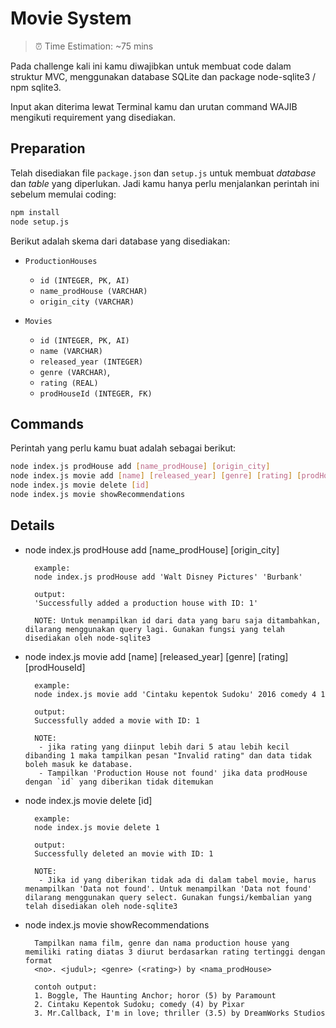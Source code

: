 # Movie System

> ⏰ Time Estimation: ~75 mins

Pada challenge kali ini kamu diwajibkan untuk membuat code dalam struktur MVC, menggunakan database SQLite dan package node-sqlite3 / npm sqlite3.

Input akan diterima lewat Terminal kamu dan urutan command WAJIB mengikuti requirement yang disediakan.

## Preparation
Telah disediakan file `package.json` dan `setup.js` untuk membuat *database* dan *table* yang diperlukan. Jadi kamu hanya perlu menjalankan perintah ini sebelum memulai coding:
```bash
npm install
node setup.js
```

Berikut adalah skema dari database yang disediakan:
- `ProductionHouses`
  - `id (INTEGER, PK, AI)`
  - `name_prodHouse (VARCHAR)`
  - `origin_city (VARCHAR)`

- `Movies`
  - `id (INTEGER, PK, AI)`
  - `name (VARCHAR)`
  - `released_year (INTEGER)`
  - `genre (VARCHAR)`,
  - `rating (REAL)`
  - `prodHouseId (INTEGER, FK)`

## Commands
  Perintah yang perlu kamu buat adalah sebagai berikut:
  ```bash
  node index.js prodHouse add [name_prodHouse] [origin_city]
  node index.js movie add [name] [released_year] [genre] [rating] [prodHouseId]
  node index.js movie delete [id]
  node index.js movie showRecommendations
  ```

## Details
- node index.js prodHouse add [name_prodHouse] [origin_city]
  ```
    example:
    node index.js prodHouse add 'Walt Disney Pictures' 'Burbank'

    output:
    'Successfully added a production house with ID: 1'

    NOTE: Untuk menampilkan id dari data yang baru saja ditambahkan, dilarang menggunakan query lagi. Gunakan fungsi yang telah disediakan oleh node-sqlite3
  ```

- node index.js movie add [name] [released_year] [genre] [rating] [prodHouseId]
  ```
    example:
    node index.js movie add 'Cintaku kepentok Sudoku' 2016 comedy 4 1

    output:
    Successfully added a movie with ID: 1

    NOTE:
     - jika rating yang diinput lebih dari 5 atau lebih kecil dibanding 1 maka tampilkan pesan "Invalid rating" dan data tidak boleh masuk ke database.
     - Tampilkan 'Production House not found' jika data prodHouse dengan `id` yang diberikan tidak ditemukan
  ```

- node index.js movie delete [id]
  ```
    example:
    node index.js movie delete 1

    output:
    Successfully deleted an movie with ID: 1

    NOTE:
     - Jika id yang diberikan tidak ada di dalam tabel movie, harus menampilkan 'Data not found'. Untuk menampilkan 'Data not found' dilarang menggunakan query select. Gunakan fungsi/kembalian yang telah disediakan oleh node-sqlite3
  ```
- node index.js movie showRecommendations
  ```
    Tampilkan nama film, genre dan nama production house yang memiliki rating diatas 3 diurut berdasarkan rating tertinggi dengan format
    <no>. <judul>; <genre> (<rating>) by <nama_prodHouse>

    contoh output:
    1. Boggle, The Haunting Anchor; horor (5) by Paramount
    2. Cintaku Kepentok Sudoku; comedy (4) by Pixar
    3. Mr.Callback, I'm in love; thriller (3.5) by DreamWorks Studios
  ```
